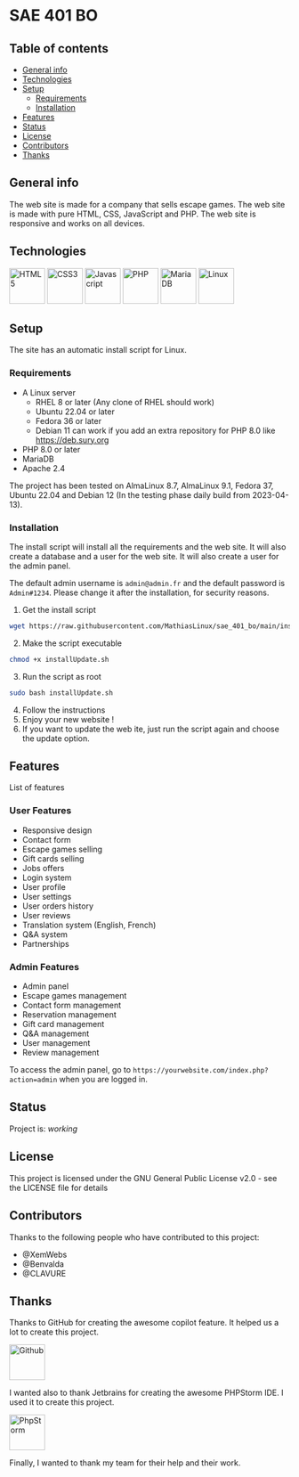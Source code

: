 # SAE 401 BO

## Table of contents

* [General info](#general-info)
* [Technologies](#technologies)
* [Setup](#setup)
    * [Requirements](#requirements)
    * [Installation](#installation)
* [Features](#features)
* [Status](#status)
* [License](#license)
* [Contributors](#contributors)
* [Thanks](#thanks)

## General info

The web site is made for a company that sells escape games. The web site is made with pure HTML, CSS, JavaScript and
PHP. The web site is responsive and works on all devices.

## Technologies

<a href="https://www.w3.org/TR/html5/" title="HTML5"><img src="https://github.com/get-icon/geticon/raw/master/icons/html-5.svg" alt="HTML5" width="64px" height="64px"></a>
<a href="https://www.w3.org/TR/CSS/" title="CSS3"><img src="https://github.com/get-icon/geticon/raw/master/icons/css-3.svg" alt="CSS3" width="64px" height="64px"></a>
<a href="https://developer.mozilla.org/en-US/docs/Web/JavaScript" title="Javascript"><img src="https://github.com/get-icon/geticon/raw/master/icons/javascript.svg" alt="Javascript" width="64px" height="64px"></a>
<a href="https://php.net/" title="PHP"><img src="https://github.com/get-icon/geticon/raw/master/icons/php.svg" alt="PHP" width="64px" height="64px"></a>
<a href="https://mariadb.org/" title="MariaDB"><img src="https://github.com/get-icon/geticon/raw/master/icons/mariadb.svg" alt="MariaDB" width="64px" height="64px"></a>
<a href="https://www.linuxfoundation.org/" title="Linux"><img src="https://github.com/get-icon/geticon/raw/master/icons/linux-tux.svg" alt="Linux" width="64px" height="64px"></a>

## Setup

The site has an automatic install script for Linux.

### Requirements

* A Linux server
    * RHEL 8 or later (Any clone of RHEL should work)
    * Ubuntu 22.04 or later
    * Fedora 36 or later
    * Debian 11 can work if you add an extra repository for PHP 8.0 like https://deb.sury.org
* PHP 8.0 or later
* MariaDB
* Apache 2.4

The project has been tested on AlmaLinux 8.7, AlmaLinux 9.1, Fedora 37, Ubuntu 22.04 and Debian 12 (In the testing phase
daily build from 2023-04-13).

### Installation

The install script will install all the requirements and the web site. It will also create a database and a user for the
web site. It will also create a user for the admin panel.

The default admin username is `admin@admin.fr` and the default password is `Admin#1234`. Please change it after the
installation, for security reasons.

1. Get the install script

```bash
wget https://raw.githubusercontent.com/MathiasLinux/sae_401_bo/main/installUpdate.sh
```

2. Make the script executable

```bash
chmod +x installUpdate.sh
```

3. Run the script as root

```bash
sudo bash installUpdate.sh
```

4. Follow the instructions
5. Enjoy your new website !
6. If you want to update the web ite, just run the script again and choose the update option.

## Features

List of features

### User Features

* Responsive design
* Contact form
* Escape games selling
* Gift cards selling
* Jobs offers
* Login system
* User profile
* User settings
* User orders history
* User reviews
* Translation system (English, French)
* Q&A system
* Partnerships

### Admin Features

* Admin panel
* Escape games management
* Contact form management
* Reservation management
* Gift card management
* Q&A management
* User management
* Review management

To access the admin panel, go to `https://yourwebsite.com/index.php?action=admin` when you are logged in.

## Status

Project is: _working_

## License

This project is licensed under the GNU General Public License v2.0 - see the LICENSE file for details

## Contributors

Thanks to the following people who have contributed to this project:

* @XemWebs
* @Benvalda
* @CLAVURE

## Thanks

Thanks to GitHub for creating the awesome copilot feature. It helped us a lot to create this project.

<a href="https://github.com/" title="Github"><img src="https://github.com/get-icon/geticon/raw/master/icons/github-icon.svg" alt="Github" width="64px" height="64px"></a>

I wanted also to thank Jetbrains for creating the awesome PHPStorm IDE. I used it to create this project.

<a href="https://www.jetbrains.com/phpstorm/" title="PhpStorm"><img src="https://github.com/get-icon/geticon/raw/master/icons/phpstorm.svg" alt="PhpStorm" width="64px" height="64px"></a>

Finally, I wanted to thank my team for their help and their work.

